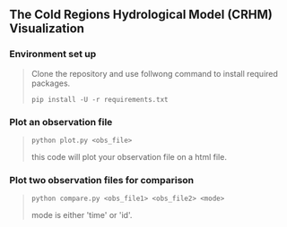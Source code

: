 ## The Cold Regions Hydrological Model (CRHM) Visualization

### Environment set up
> Clone the repository and use follwong command to install required packages.
>
> `pip install -U -r requirements.txt`

### Plot an observation file
> `python plot.py <obs_file>`
>
> this code will plot your observation file on a html file.

### Plot two observation files for comparison
> `python compare.py <obs_file1> <obs_file2> <mode>`
> 
> mode is either 'time' or 'id'.